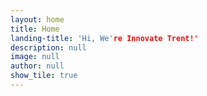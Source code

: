 ```yaml
---
layout: home
title: Home
landing-title: 'Hi, We're Innovate Trent!'
description: null
image: null
author: null
show_tile: true
---
```

